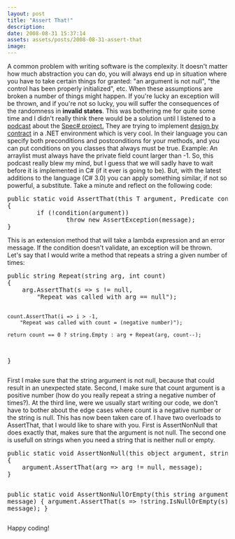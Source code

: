 ```yaml
---
layout: post
title: "Assert That!"
description:
date: 2008-08-31 15:37:14
assets: assets/posts/2008-08-31-assert-that
image: 
---
```


<p>A common problem with writing software is the complexity. It doesn't matter how much abstraction you can do, you will always end up in situation where you have to take certain things for granted: "an argument is not null", "the control has been properly initialized", etc. When these assumptions are broken a number of things might happen. If you're lucky an exception will be thrown, and if you're not so lucky, you will suffer the consequences of the randomness in <strong>invalid states</strong>.  This was bothering me for quite some time and I didn't really think there would be a solution until I listened to a <a target="_blank" href="http://www.hanselminutes.com/default.aspx?showID=128" title="Scott Hanselmans podcast about spec#">podcast</a> about the <a target="_blank" href="http://research.microsoft.com/SpecSharp/" title="The Spec# project homepage">Spec# project.</a> They are trying to implement <a target="_blank" href="http://en.wikipedia.org/wiki/Design_by_contract" title="Design by Contract on Wikipedia">design by contract</a> in a .NET environment which is very cool.  In their language you can specify both preconditions and postconditions for your methods, and you can put conditions on you classes that always must be true. Example: An arraylist must always have the private field count larger than -1.  So, this podcast really blew my mind, but I guess that we will sadly have to wait before it is implemented in C# (if it ever is going to be). But, with the latest additions to the language (C# 3.0) you can apply something similar, if not so powerful, a substitute. Take a minute and reflect on the following code:</p>
<pre class="brush:csharp">public static void AssertThat(this T argument, Predicate<t> condition, string message)
{
        if (!condition(argument))
                throw new AssertException(message);
}</t></pre>
<p>This is an extension method that will take a lambda expression and an error message. If the condition doesn't validate, an exception will be thrown. Let's say that I would write a method that repeats a string a given number of times:</p>
<pre class="brush:csharp">public string Repeat(string arg, int count)
{
    arg.AssertThat(s => s != null,
        "Repeat was called with arg == null");

    count.AssertThat(i => i > -1,
        "Repeat was called with count = (negative number)");

    return count == 0 ? string.Empty : arg + Repeat(arg, count--);
}</pre>
<p>First I make sure that the string argument is not null, because that could result in an unexpected state. Second, I make sure that count argument is a positive number (how do you really repeat a string a negative number of times?). At the third line, were we usually start writing our code, we don't have to bother about the edge cases where count is a negative number or the string is null. This has now been taken care of.  I have two overloads to AssertThat, that I would like to share with you. First is AssertNonNull that does exactly that, makes sure that the argument is not null. The second one is usefull on strings when you need a string that is neither null or empty.</p>
<pre class="brush:csharp">public static void AssertNonNull(this object argument, string message)
{
    argument.AssertThat(arg => arg != null, message);
}

public static void AssertNonNullOrEmpty(this string argument, string message)
{
    argument.AssertThat(s => !string.IsNullOrEmpty(s), message);
}</pre>
<p>Happy coding!</p>
